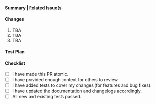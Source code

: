 <!-- Please do not create a Pull Request without creating an issue first, unless you are fixing typos. -->

#### Summary | Related Issue(s)

<!-- Provide a summary of your changes and link the corresponding issue(s) here -->
<!-- Put `Fixes #XXX` in your comment for auto-close. -->

#### Changes

<!-- Describe your changes in detail -->

1. TBA
2. TBA
3. TBA

#### Test Plan

<!-- How to verify the proposed changes beyond unit tests -->

#### Checklist

- [ ] I have made this PR atomic.
- [ ] I have provided enough context for others to review.
- [ ] I have added tests to cover my changes (for features and bug fixes).
- [ ] I have updated the documentation and changelogs accordingly.
- [ ] All new and existing tests passed.
